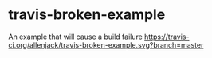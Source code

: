 # travis-broken-example

An example that will cause a build failure
https://travis-ci.org/allenjack/travis-broken-example.svg?branch=master
